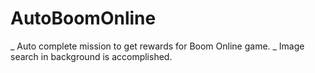 # AutoBoomOnline

_ Auto complete mission to get rewards for Boom Online game.
_ Image search in background is accomplished.
